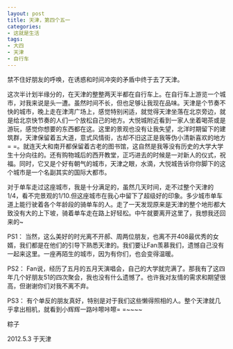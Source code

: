 ```yaml
---
layout: post
title: 天津，第四个五一
categories:
- 这就是生活
tags:
- 大四
- 天津
- 自行车
---
```


禁不住好朋友的呼唤，在诱惑和时间冲突的矛盾中终于去了天津。

这次半计划半缘分的，在天津的整整两天半都在自行车上。在自行车上游览一个城市，对我来说是头一遭。虽然时间不长，但也足够让我现在品味。天津是个节奏不快的城市，晚上走在津湾广场上，感觉特别闲适，就觉得天津坐落在北京旁边，就是给北京快节奏的人们一个放松自己的地方。大悦城附近看到一家人坐着喝茶或是游玩，感觉你想要的东西都在这。这里的景观也没有让我失望，北洋时期留下的建筑群，天津保留着五大道，意式风情街，古却不旧这正是我等伪小清新喜欢的地方= =。就连天大和南开都保留着古老的图书馆，这自然是我等没有历史的大学大学生十分向往的。还有购物城后的西开教堂，正巧进去的时候是一对新人的仪式，祝福。同时，它又是个好有朝气的城市，天津之眼，水滴，大悦城告诉你你脚下的这个城市是一个名副其实的国际大都市。

对于单车走过这座城市，我是十分满足的，虽然几天时间，走不过整个天津的1/4，看不完景观的1/10.但这座城市在我心中留下了超级好的印象。多少城市单车道上能行驶着各个年龄段的骑单车的人。走了一天发现原来是天津的整个地形都大致没有大的上下坡，骑着单车走在路上好轻松。中午就要离开这里了，我想我还回来的~

PS1： 当然，这么美好的时光离不开郝、周两位朋友，也离不开408最优秀的女婿，我们都是在他们的引导下熟悉天津的。我们要让Fan羡慕我们，遗憾自己没有一起来这里。一座再陌生的城市，因为有你们，也会变得温暖。

PS2： Fan说，经历了五月的五月天演唱会，自己的大学就完满了。那我有了这四年几个好朋友51的四次聚会，我也没有什么遗憾了。也许我对友情的需求和期望很高，但谢谢你们对我不离不弃。

PS3： 有个单反的朋友真好，特别是对于我们这些懒得照相的人。整个天津就几乎拿出相机，就看到小辉辉一路咔嚓咔嚓= =~~~~

 

粽子

2012.5.3 于天津
